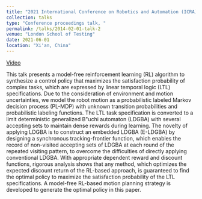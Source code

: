 ```yaml
---
title: "2021 International Conference on Robotics and Automation (ICRA)"
collection: talks
type: "Conference proceedings talk, "
permalink: /talks/2014-02-01-talk-2
venue: "London School of Testing"
date: 2021-06-01
location: "Xi'an, China"
---
```

[Video](https://www.youtube.com/watch?v=jVb6a-Wj14g&t=2s)

This talk presents a model-free reinforcement learning (RL) algorithm
to synthesize a control policy that maximizes the satisfaction probability of complex tasks, which are expressed by linear temporal logic (LTL) specifications. Due to the consideration
of environment and motion uncertainties, we model the robot motion
as a probabilistic labeled Markov decision process (PL-MDP) with  unknown transition probabilities and probabilistic labeling functions. The LTL task
specification is converted to a limit deterministic generalized B\"uchi
automaton (LDGBA) with several accepting sets to maintain dense rewards
during learning. The novelty of applying LDGBA is
to construct an embedded LDGBA (E-LDGBA) by designing a synchronous
tracking-frontier function, which enables
the record of non-visited accepting sets of LDGBA at each round
of the repeated visiting pattern, to overcome the difficulties of directly applying conventional LDGBA.
With appropriate dependent reward and discount functions, rigorous
analysis shows that any method, which optimizes the expected discount
return of the RL-based approach, is guaranteed to find the optimal
policy to maximize the satisfaction probability of the LTL specifications.
A model-free RL-based motion planning strategy is developed to generate
the optimal policy in this paper. 
